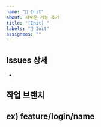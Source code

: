```yaml
---
name: "🐣 Init"
about: 새로운 기능 추가
title: "[Init] "
labels: "🐣 Init"
assignees: ""
---
```


## Issues 상세

-

## 작업 브랜치

## **ex) feature/login/name**
